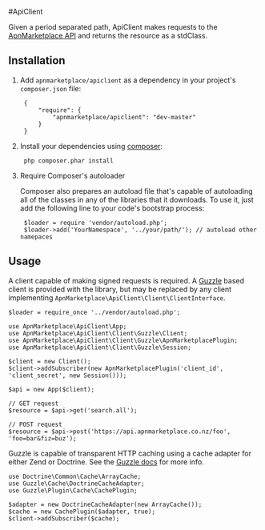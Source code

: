 #ApiClient

Given a period separated path, ApiClient makes requests to the [ApnMarketplace API](https://api.apnmarketplace.co.nz/doc/) and returns the resource as a stdClass.

## Installation

1. Add ``apnmarketplace/apiclient`` as a dependency in your project's ``composer.json`` file:

        {
            "require": {
                "apnmarketplace/apiclient": "dev-master"
            }
        }

2. Install your dependencies using [composer](http://getcomposer.org):

        php composer.phar install

3. Require Composer's autoloader

    Composer also prepares an autoload file that's capable of autoloading all of the classes in any of the libraries that it downloads. To use it, just add the following line to your code's bootstrap process:

        $loader = require 'vendor/autoload.php';
        $loader->add('YourNamespace', '../your/path/'); // autoload other namepaces

## Usage

A client capable of making signed requests is required. A [Guzzle](https://github.com/guzzle/guzzle) based client is provided with the library, but may be replaced by any client implementing ``ApnMarketplace\ApiClient\Client\ClientInterface``.

    $loader = require_once '../vendor/autoload.php';

    use ApnMarketplace\ApiClient\App;
    use ApnMarketplace\ApiClient\Client\Guzzle\Client;
    use ApnMarketplace\ApiClient\Client\Guzzle\ApnMarketplacePlugin;
    use ApnMarketplace\ApiClient\Client\Guzzle\Session;

    $client = new Client();
    $client->addSubscriber(new ApnMarketplacePlugin('client_id', 'client_secret', new Session()));

    $api = new App($client);

    // GET request
    $resource = $api->get('search.all');

    // POST request
    $resource = $api->post('https://api.apnmarketplace.co.nz/foo', 'foo=bar&fiz=buz');

Guzzle is capable of transparent HTTP caching using a cache adapter for either Zend or Doctrine. See the [Guzzle docs](http://guzzlephp.org/guide/http/caching.html) for more info.

    use Doctrine\Common\Cache\ArrayCache;
    use Guzzle\Cache\DoctrineCacheAdapter;
    use Guzzle\Plugin\Cache\CachePlugin;

    $adapter = new DoctrineCacheAdapter(new ArrayCache());
    $cache = new CachePlugin($adapter, true);
    $client->addSubscriber($cache);